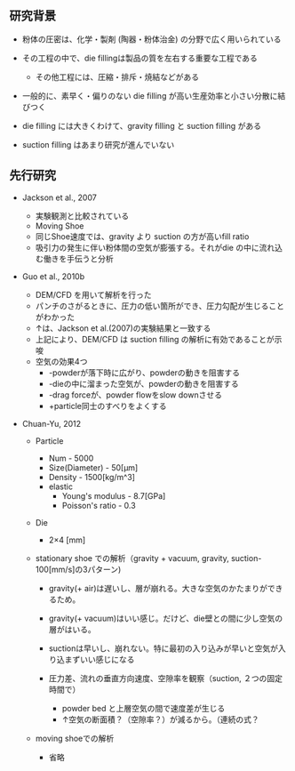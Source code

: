 ## 研究背景

* 粉体の圧密は、化学・製剤 (陶器・粉体治金) の分野で広く用いられている

* その工程の中で、die fillingは製品の質を左右する重要な工程である
  * その他工程には、圧縮・排斥・焼結などがある

* 一般的に、素早く・偏りのない die filling が高い生産効率と小さい分散に結びつく

* die filling には大きくわけて、gravity filling と suction filling がある

* suction filling はあまり研究が進んでいない

    

## 先行研究
  * Jackson et al., 2007
    * 実験観測と比較されている
    * Moving Shoe
    * 同じShoe速度では、gravity より suction の方が高いfill ratio
    * 吸引力の発生に伴い粉体間の空気が膨張する。それがdie の中に流れ込む働きを手伝うと分析

  * Guo et al., 2010b
    * DEM/CFD を用いて解析を行った
    * パンチのさがるときに、圧力の低い箇所ができ、圧力勾配が生じることがわかった
    * ↑は、Jackson et al.(2007)の実験結果と一致する
    * 上記により、DEM/CFD は suction filling の解析に有効であることが示唆
    * 空気の効果4つ
      * -powderが落下時に広がり、powderの動きを阻害する
      * -dieの中に溜まった空気が、powderの動きを阻害する
      * -drag forceが、powder flowをslow downさせる
      * +particle同士のすべりをよくする

  * Chuan-Yu, 2012

      * Particle

           * Num - 5000
           * Size(Diameter) - 50[μm]
           * Density - 1500[kg/m^3]
           * elastic
             * Young's modulus - 8.7[GPa]
             * Poisson's ratio - 0.3
      * Die

           * 2×4 [mm]  
      * stationary shoe での解析（gravity + vacuum, gravity, suction-100[mm/s]の3パターン)

           * gravity(+ air)は遅いし、層が崩れる。大きな空気のかたまりができるため。

           * gravity(+ vacuum)はいい感じ。だけど、die壁との間に少し空気の層がはいる。

           * suctionは早いし、崩れない。特に最初の入り込みが早いと空気が入り込まずいい感じになる

           * 圧力差、流れの垂直方向速度、空隙率を観察（suction, ２つの固定時間で）
             * powder bed と上層空気の間で速度差が生じる
             * ↑空気の断面積？（空隙率？）が減るから。（連続の式？
      * moving shoeでの解析
           * 省略
